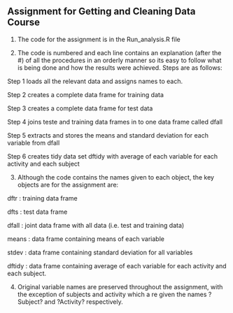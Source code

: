 
Assignment for Getting and Cleaning Data Course 
-----------------------------------------------

1. The code for the assignment is in the Run_analysis.R file


2. The code is numbered and each line contains an explanation (after the #) of all the procedures in an orderly manner so its easy to follow what is being done and how the results were achieved. Steps are as follows:

  Step 1 loads all the relevant data and assigns names to each.

  Step 2 creates a complete data frame for training data

  Step 3 creates a complete data frame for test data

  Step 4 joins teste and training data frames in to one data frame called dfall

  Step 5 extracts and stores the means and standard deviation for each variable from dfall

  Step 6 creates tidy data set dftidy with average of each variable for each activity and each subject


3. Although the code contains the names given to each object, the key objects are for the assignment are:

  dftr : training data frame
  
  dfts : test data frame
  
  dfall : joint data frame with all data (i.e. test and training data)
   
  means : data frame containing means of each variable

  stdev : data frame containing standard deviation for all variables

  dftidy : data frame containing average of each variable for each activity and each subject.


4. Original variable names are preserved throughout the assignment, with the exception of subjects and activity which a re given the names ?Subject? and ?Activity? respectively.


